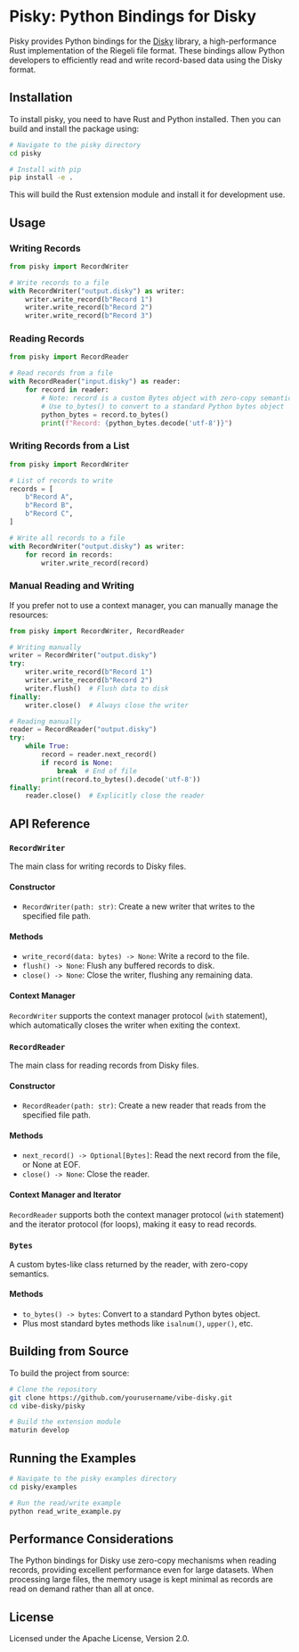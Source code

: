 # Pisky: Python Bindings for Disky

Pisky provides Python bindings for the [Disky](https://github.com/jonasrsv42/disky) library, a high-performance Rust implementation of the Riegeli file format. These bindings allow Python developers to efficiently read and write record-based data using the Disky format.

## Installation

To install pisky, you need to have Rust and Python installed. Then you can build and install the package using:

```bash
# Navigate to the pisky directory
cd pisky

# Install with pip
pip install -e .
```

This will build the Rust extension module and install it for development use.

## Usage

### Writing Records

```python
from pisky import RecordWriter

# Write records to a file
with RecordWriter("output.disky") as writer:
    writer.write_record(b"Record 1")
    writer.write_record(b"Record 2")
    writer.write_record(b"Record 3")
```

### Reading Records

```python
from pisky import RecordReader

# Read records from a file
with RecordReader("input.disky") as reader:
    for record in reader:
        # Note: record is a custom Bytes object with zero-copy semantics
        # Use to_bytes() to convert to a standard Python bytes object
        python_bytes = record.to_bytes()
        print(f"Record: {python_bytes.decode('utf-8')}")
```

### Writing Records from a List

```python
from pisky import RecordWriter

# List of records to write
records = [
    b"Record A",
    b"Record B",
    b"Record C",
]

# Write all records to a file
with RecordWriter("output.disky") as writer:
    for record in records:
        writer.write_record(record)
```

### Manual Reading and Writing

If you prefer not to use a context manager, you can manually manage the resources:

```python
from pisky import RecordWriter, RecordReader

# Writing manually
writer = RecordWriter("output.disky")
try:
    writer.write_record(b"Record 1")
    writer.write_record(b"Record 2")
    writer.flush()  # Flush data to disk
finally:
    writer.close()  # Always close the writer

# Reading manually
reader = RecordReader("output.disky")
try:
    while True:
        record = reader.next_record()
        if record is None:
            break  # End of file
        print(record.to_bytes().decode('utf-8'))
finally:
    reader.close()  # Explicitly close the reader
```

## API Reference

### `RecordWriter`

The main class for writing records to Disky files.

#### Constructor

- `RecordWriter(path: str)`: Create a new writer that writes to the specified file path.

#### Methods

- `write_record(data: bytes) -> None`: Write a record to the file.
- `flush() -> None`: Flush any buffered records to disk.
- `close() -> None`: Close the writer, flushing any remaining data.

#### Context Manager

`RecordWriter` supports the context manager protocol (`with` statement), which automatically closes the writer when exiting the context.

### `RecordReader`

The main class for reading records from Disky files.

#### Constructor

- `RecordReader(path: str)`: Create a new reader that reads from the specified file path.

#### Methods

- `next_record() -> Optional[Bytes]`: Read the next record from the file, or None at EOF.
- `close() -> None`: Close the reader.

#### Context Manager and Iterator

`RecordReader` supports both the context manager protocol (`with` statement) and the iterator protocol (for loops), making it easy to read records.

### `Bytes`

A custom bytes-like class returned by the reader, with zero-copy semantics.

#### Methods

- `to_bytes() -> bytes`: Convert to a standard Python bytes object.
- Plus most standard bytes methods like `isalnum()`, `upper()`, etc.

## Building from Source

To build the project from source:

```bash
# Clone the repository
git clone https://github.com/yourusername/vibe-disky.git
cd vibe-disky/pisky

# Build the extension module
maturin develop
```

## Running the Examples

```bash
# Navigate to the pisky examples directory
cd pisky/examples

# Run the read/write example
python read_write_example.py
```

## Performance Considerations

The Python bindings for Disky use zero-copy mechanisms when reading records, providing excellent performance even for large datasets. When processing large files, the memory usage is kept minimal as records are read on demand rather than all at once.

## License

Licensed under the Apache License, Version 2.0.